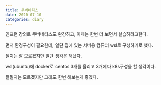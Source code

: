 ```yaml
---
title: 쿠버네티스
date: 2020-07-10 
categories: diary
---
```

인프런 강의로 쿠버네티스도 완강하고, 이제는 한번 더 보면서 실습하려고한다.

먼저 환경구성이 필요한데, 일단 집에 있는 서버용 컴퓨터 wsl로 구성하기로 했다.

될지는 잘 모르겠지만 일단 생각은 해놨다.

wsl(ubuntu)에 docker로 centos 3개를 올리고 3개에다 k8s구성을 할 생각이다.

잘될지는 모르겠지만 그래도 한번 해보는게 좋겠다.
